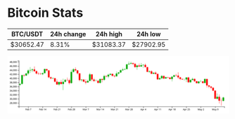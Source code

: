 # Bitcoin Stats

BTC/USDT|24h change|24h high|24h low|
|---|---|---|---|
|$30652.47|8.31%|$31083.37|$27902.95|

<img src="./chart.svg">
